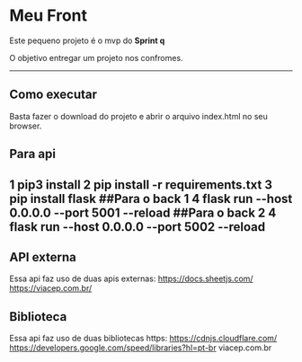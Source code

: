 # Meu Front

Este pequeno projeto é o mvp do **Sprint q** 

O objetivo entregar um projeto nos confromes.

---
## Como executar

Basta fazer o download do projeto e abrir o arquivo index.html no seu browser.

## Para api

1 pip3 install
2 pip install -r requirements.txt
3 pip install flask
##Para o back 1
4 flask run --host 0.0.0.0 --port 5001 --reload
##Para o back 2
4 flask run --host 0.0.0.0 --port 5002 --reload
---
## API externa

Essa api faz uso de duas apis externas:
https://docs.sheetjs.com/
https://viacep.com.br/

## Biblioteca

Essa api faz uso de duas bibliotecas https:
https://cdnjs.cloudflare.com/
https://developers.google.com/speed/libraries?hl=pt-br
viacep.com.br
